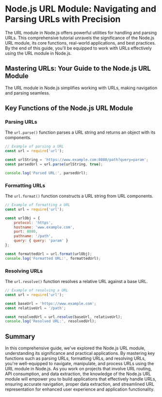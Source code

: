# Node.js URL Module: Navigating and Parsing URLs with Precision

The URL module in Node.js offers powerful utilities for handling and parsing URLs. This comprehensive tutorial unravels the significance of the Node.js URL module, its core functions, real-world applications, and best practices. By the end of this guide, you'll be equipped to work with URLs effectively using the URL module in Node.js.

## Mastering URLs: Your Guide to the Node.js URL Module

The URL module in Node.js simplifies working with URLs, making navigation and parsing seamless.

## Key Functions of the Node.js URL Module

### Parsing URLs

The `url.parse()` function parses a URL string and returns an object with its components.

```javascript
// Example of parsing a URL
const url = require('url');

const urlString = 'https://www.example.com:8080/path?query=param';
const parsedUrl = url.parse(urlString, true);

console.log('Parsed URL:', parsedUrl);
```

### Formatting URLs

The `url.format()` function constructs a URL string from URL components.

```javascript
// Example of formatting a URL
const url = require('url');

const urlObj = {
    protocol: 'https',
    hostname: 'www.example.com',
    port: 8080,
    pathname: '/path',
    query: { query: 'param' }
};

const formattedUrl = url.format(urlObj);
console.log('Formatted URL:', formattedUrl);
```

### Resolving URLs

The `url.resolve()` function resolves a relative URL against a base URL.

```javascript
// Example of resolving a URL
const url = require('url');

const baseUrl = 'https://www.example.com';
const relativeUrl = '/path';

const resolvedUrl = url.resolve(baseUrl, relativeUrl);
console.log('Resolved URL:', resolvedUrl);
```

## Summary

In this comprehensive guide, we've explored the Node.js URL module, understanding its significance and practical applications. By mastering key functions such as parsing URLs, formatting URLs, and resolving URLs, you're well-equipped to navigate, manipulate, and process URLs using the URL module in Node.js. As you work on projects that involve URL routing, API consumption, and data extraction, the knowledge of the Node.js URL module will empower you to build applications that effectively handle URLs, ensuring accurate navigation, proper data extraction, and streamlined URL representation for enhanced user experience and application functionality.